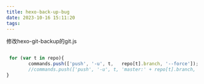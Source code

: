 ```yaml
---
title: hexo-back-up-bug
date: 2023-10-16 15:11:20
tags:
---
```



修改hexo-git-backup的git.js

```js

 for (var t in repo){
        commands.push(['push', '-u', t,   repo[t].branch, '--force']);
		//commands.push(['push', '-u', t, 'master:' + repo[t].branch, '--force']);
}
```